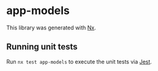 # app-models

This library was generated with [Nx](https://nx.dev).

## Running unit tests

Run `nx test app-models` to execute the unit tests via [Jest](https://jestjs.io).

